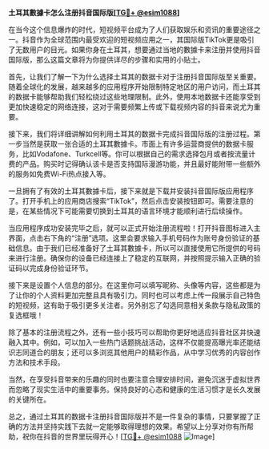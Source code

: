 **土耳其數據卡怎么注册抖音国际版[[TG💪+ @esim1088](https://t.me/s/esim1088)]**

在当今这个信息爆炸的时代，短视频平台成为了人们获取娱乐和资讯的重要途径之一。抖音作为全球范围内最受欢迎的短视频应用之一，其国际版TikTok更是吸引了无数用户的目光。如果你身在土耳其，想要通过当地的數據卡来注册并使用抖音国际版，那么这篇文章将为你提供详尽的步骤和实用的小贴士。

首先，让我们了解一下为什么选择土耳其的数据卡对于注册抖音国际版至关重要。随着全球化的发展，越来越多的应用程序开始限制特定地区的用户访问，而土耳其的数据卡能够帮助我们轻松绕过这些地理限制。此外，使用本地数据卡还能享受到更加快速稳定的网络连接，这对于需要频繁上传或下载视频内容的抖音来说尤为重要。

接下来，我们将详细讲解如何利用土耳其的数据卡完成抖音国际版的注册过程。第一步当然是获取一张合适的土耳其數據卡。市面上有许多运营商提供的数据卡服务，比如Vodafone、Turkcell等。你可以根据自己的需求选择包月或者按流量计费的产品。购买时记得确认该卡是否支持国际漫游功能，并且最好能附带一些额外的服务如免费Wi-Fi热点接入等。

一旦拥有了有效的土耳其數據卡后，接下来就是下载并安装抖音国际版应用程序了。打开手机上的应用商店搜索“TikTok”，然后点击安装按钮即可。需要注意的是，在某些情况下可能需要切换到土耳其的语言环境才能顺利进行后续操作。

当应用程序成功安装完毕之后，就可以正式开始注册流程啦！打开抖音图标进入主界面，点击右下角的“注册”选项。这里会要求输入手机号码作为账号身份验证的基础信息。由于我们已经准备好了土耳其數據卡，所以可以直接使用它所提供的号码来进行注册。确保你的设备已经连接上了稳定的互联网，并按照提示输入正确的验证码以完成身份验证环节。

接下来是设置个人信息的部分。在这里你可以填写昵称、头像等内容，这些都是为了让你的个人资料更加完整且具有吸引力。同时也可以考虑上传一段展示自己特色的短视频，这有助于吸引更多关注者。另外别忘了勾选同意相关条款与隐私政策的复选框哦！

除了基本的注册流程之外，还有一些小技巧可以帮助你更好地适应抖音社区并快速融入其中。例如，可以加入一些热门话题挑战活动，这样不仅能提高曝光率还能结识志同道合的朋友；还可以多浏览其他用户的精彩作品，从中学习优秀的内容创作方法和技术手段。

当然，在享受抖音带来的乐趣的同时也要注意合理安排时间，避免沉迷于虚拟世界而忽略了现实生活中的重要事务。保持良好的心态和健康的生活习惯才是长久发展的关键所在。

总之，通过土耳其的数据卡注册抖音国际版并不是一件复杂的事情，只要掌握了正确的方法并坚持实践下去就一定能够取得理想的效果。希望以上分享对你有所帮助，祝你在抖音的世界里玩得开心！[[TG💪+ @esim1088](https://t.me/s/esim1088) ![Image](https://i.postimg.cc/4NQfJmqS/Snipaste-2025-05-13-00-14-12.png)]